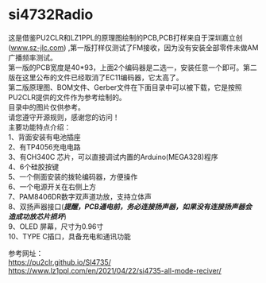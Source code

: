 # si4732Radio  
这是借鉴PU2CLR和LZ1PPL的原理图绘制的PCB,PCB打样来自于深圳嘉立创(www.sz-jlc.com) ,第一版打样仅测试了FM接收，因为没有安装全部零件未做AM 广播频率测试。  
第一版的PCB宽度是40*93，上面2个编码器是二选一，安装任意一个即可。第二版在这里公布的文件已经取消了EC11编码器，它太高了。  
第二版原理图、BOM文件、Gerber文件在下面目录中可以被下载，它是按照PU2CLR提供的文件作为参考绘制的。  
目录中的图片仅供参考。  
请您遵守开源规则，感谢您的访问！  
主要功能特点介绍：  
1、背面安装有电池插座  
2、有TP4056充电电路  
3、有CH340C 芯片，可以直接调试内置的Arduino(MEGA328)程序  
4、6个硅胶按键  
5、一个侧面安装的拨轮编码器，方便操作  
6、一个电源开关在右侧上方  
7、PAM8406DR数字双声道功放，支持立体声  
8、双扬声器接口(***提醒，PCB通电前，务必连接扬声器，如果没有连接扬声器会造成功放芯片损坏***)      
9、OLED 屏幕，尺寸为0.96寸  
10、TYPE C插口，具备充电和通讯功能  
  
参考网址：  
https://pu2clr.github.io/SI4735/  
https://www.lz1ppl.com/en/2021/04/22/si4735-all-mode-reciver/  
